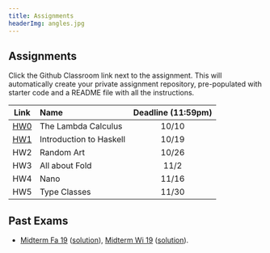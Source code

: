 ```yaml
---
title: Assignments
headerImg: angles.jpg
---
```


## Assignments

Click the Github Classroom link next to the assignment. 
This will automatically create your private assignment repository, 
pre-populated with starter code and a README file with all the instructions.


| Link                                             | Name                            | Deadline (11:59pm)        |
|:------------------------------------------------:|:--------------------------------|:-------------------------:|
| [HW0](https://classroom.github.com/a/ntHHd64Z)   | The Lambda Calculus             | 10/10                      |
| [HW1](https://classroom.github.com/a/1Qsc21M6)   | Introduction to Haskell         | 10/19                      |
| HW2   | Random Art                       | 10/26                      |
| HW3   | All about Fold                   | 11/2                       |
| HW4   | Nano                             | 11/16                      |
| HW5   | Type Classes                     | 11/30                      |


## Past Exams

- [Midterm Fa 19](/static/raw/130-midterm-fa19.pdf) ([solution](/static/raw/130-midterm-fa19-solution.pdf)),
  [Midterm Wi 19](/static/raw/130-midterm-wi19.pdf) ([solution](/static/raw/130-midterm-wi19-solution.pdf)).

<!--
- [Final Fa 19](/static/raw/130-final-fa19.pdf) ([solution](/static/raw/130-final-fa19-solution.pdf)),
  [Final Wi 19](/static/raw/130-final-wi19.pdf) ([solution](/static/raw/130-final-wi19-solution.pdf)).
--> 
